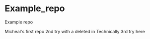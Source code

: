 # Example_repo
Example repo

Micheal's first repo
2nd try with a deleted in
Technically 3rd try here
